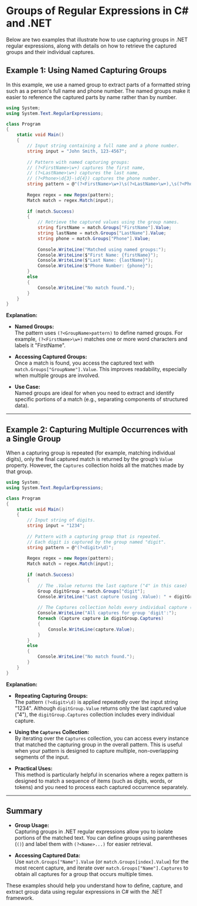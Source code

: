 # Groups of Regular Expressions in C# and .NET

Below are two examples that illustrate how to use capturing groups in .NET regular expressions, along with details on how to retrieve the captured groups and their individual captures.

## Example 1: Using Named Capturing Groups

In this example, we use a named group to extract parts of a formatted string such as a person's full name and phone number. The named groups make it easier to reference the captured parts by name rather than by number.

```csharp
using System;
using System.Text.RegularExpressions;

class Program
{
    static void Main()
    {
        // Input string containing a full name and a phone number.
        string input = "John Smith, 123-4567";
        
        // Pattern with named capturing groups:
        // (?<FirstName>\w+) captures the first name,
        // (?<LastName>\w+) captures the last name,
        // (?<Phone>\d{3}-\d{4}) captures the phone number.
        string pattern = @"(?<FirstName>\w+)\s(?<LastName>\w+),\s(?<Phone>\d{3}-\d{4})";
        
        Regex regex = new Regex(pattern);
        Match match = regex.Match(input);
        
        if (match.Success)
        {
            // Retrieve the captured values using the group names.
            string firstName = match.Groups["FirstName"].Value;
            string lastName = match.Groups["LastName"].Value;
            string phone = match.Groups["Phone"].Value;
            
            Console.WriteLine("Matched using named groups:");
            Console.WriteLine($"First Name: {firstName}");
            Console.WriteLine($"Last Name: {lastName}");
            Console.WriteLine($"Phone Number: {phone}");
        }
        else
        {
            Console.WriteLine("No match found.");
        }
    }
}
```

**Explanation:**

- **Named Groups:**  
  The pattern uses `(?<GroupName>pattern)` to define named groups. For example, `(?<FirstName>\w+)` matches one or more word characters and labels it "FirstName".

- **Accessing Captured Groups:**  
  Once a match is found, you access the captured text with `match.Groups["GroupName"].Value`. This improves readability, especially when multiple groups are involved.

- **Use Case:**  
  Named groups are ideal for when you need to extract and identify specific portions of a match (e.g., separating components of structured data).

---

## Example 2: Capturing Multiple Occurrences with a Single Group

When a capturing group is repeated (for example, matching individual digits), only the final captured match is returned by the group’s `Value` property. However, the `Captures` collection holds all the matches made by that group.

```csharp
using System;
using System.Text.RegularExpressions;

class Program
{
    static void Main()
    {
        // Input string of digits.
        string input = "1234";
        
        // Pattern with a capturing group that is repeated.
        // Each digit is captured by the group named "digit".
        string pattern = @"(?<digit>\d)";
        
        Regex regex = new Regex(pattern);
        Match match = regex.Match(input);
        
        if (match.Success)
        {
            // The .Value returns the last capture ("4" in this case)
            Group digitGroup = match.Groups["digit"];
            Console.WriteLine("Last capture (using .Value): " + digitGroup.Value);
            
            // The Captures collection holds every individual capture ("1", "2", "3", "4").
            Console.WriteLine("All captures for group 'digit':");
            foreach (Capture capture in digitGroup.Captures)
            {
                Console.WriteLine(capture.Value);
            }
        }
        else
        {
            Console.WriteLine("No match found.");
        }
    }
}
```

**Explanation:**

- **Repeating Capturing Groups:**  
  The pattern `(?<digit>\d)` is applied repeatedly over the input string "1234". Although `digitGroup.Value` returns only the last captured value ("4"), the `digitGroup.Captures` collection includes every individual capture.

- **Using the `Captures` Collection:**  
  By iterating over the `Captures` collection, you can access every instance that matched the capturing group in the overall pattern. This is useful when your pattern is designed to capture multiple, non-overlapping segments of the input.

- **Practical Uses:**  
  This method is particularly helpful in scenarios where a regex pattern is designed to match a sequence of items (such as digits, words, or tokens) and you need to process each captured occurrence separately.

---

## Summary

- **Group Usage:**  
  Capturing groups in .NET regular expressions allow you to isolate portions of the matched text. You can define groups using parentheses (`()`) and label them with `(?<Name>...)` for easier retrieval.

- **Accessing Captured Data:**  
  Use `match.Groups["Name"].Value` (or `match.Groups[index].Value`) for the most recent capture, and iterate over `match.Groups["Name"].Captures` to obtain all captures for a group that occurs multiple times.

These examples should help you understand how to define, capture, and extract group data using regular expressions in C# with the .NET framework.
